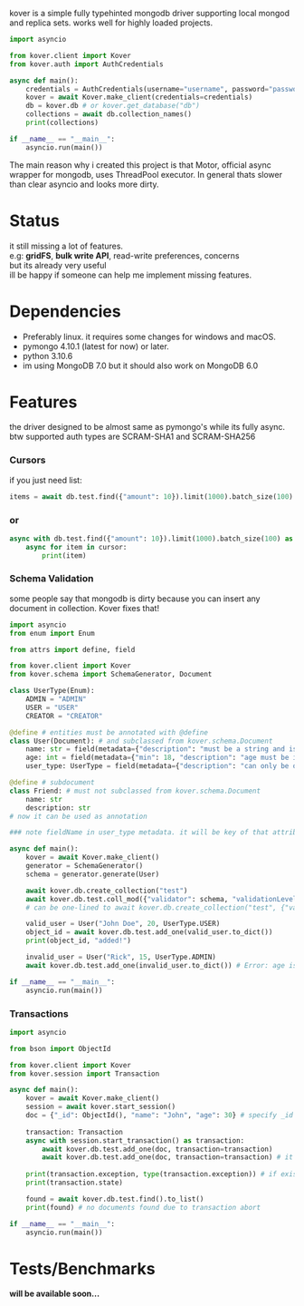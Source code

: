 kover is a simple fully typehinted mongodb driver supporting local mongod and replica sets. works well for highly loaded projects.

```py
import asyncio

from kover.client import Kover
from kover.auth import AuthCredentials

async def main():
    credentials = AuthCredentials(username="username", password="password") # if your db requires auth
    kover = await Kover.make_client(credentials=credentials)
    db = kover.db # or kover.get_database("db")
    collections = await db.collection_names()
    print(collections)

if __name__ == "__main__":
    asyncio.run(main())
```

The main reason why i created this project is that Motor, official async wrapper for mongodb, uses ThreadPool executor. In general thats slower than clear asyncio and looks more dirty.

# Status
it still missing a lot of features. <br>
e.g: **gridFS**, **bulk write API**, read-write preferences, concerns<br>
but its already very useful <br>
ill be happy if someone can help me implement missing features.

# Dependencies
- Preferably linux. it requires some changes for windows and macOS.
- pymongo 4.10.1 (latest for now) or later.
- python 3.10.6
- im using MongoDB 7.0 but it should also work on MongoDB 6.0

# Features
the driver designed to be almost same as pymongo's while its fully async. btw supported auth types are SCRAM-SHA1 and SCRAM-SHA256

### Cursors
if you just need list:

```py
items = await db.test.find({"amount": 10}).limit(1000).batch_size(100).to_list()
```

### or
```py
async with db.test.find({"amount": 10}).limit(1000).batch_size(100) as cursor:
    async for item in cursor:
        print(item)
```

### Schema Validation
some people say that mongodb is dirty because you can insert any document in collection. Kover fixes that!
```py
import asyncio
from enum import Enum

from attrs import define, field

from kover.client import Kover
from kover.schema import SchemaGenerator, Document

class UserType(Enum): 
    ADMIN = "ADMIN"
    USER = "USER"
    CREATOR = "CREATOR"

@define # entities must be annotated with @define
class User(Document): # and subclassed from kover.schema.Document
    name: str = field(metadata={"description": "must be a string and is required"})
    age: int = field(metadata={"min": 18, "description": "age must be int and more that 18"})
    user_type: UserType = field(metadata={"description": "can only be one of the enum values and is required", "fieldName": "userType"})

@define # subdocument
class Friend: # must not subclassed from kover.schema.Document
    name: str
    description: str
# now it can be used as annotation

### note fieldName in user_type metadata. it will be key of that attribute when using .to_dict()

async def main():
    kover = await Kover.make_client()
    generator = SchemaGenerator()
    schema = generator.generate(User)

    await kover.db.create_collection("test")
    await kover.db.test.coll_mod({"validator": schema, "validationLevel": "moderate"})
    # can be one-lined to await kover.db.create_collection("test", {"validator": schema, "validationLevel": "moderate"})

    valid_user = User("John Doe", 20, UserType.USER)
    object_id = await kover.db.test.add_one(valid_user.to_dict())
    print(object_id, "added!")

    invalid_user = User("Rick", 15, UserType.ADMIN)
    await kover.db.test.add_one(invalid_user.to_dict()) # Error: age is less than 18

if __name__ == "__main__":
    asyncio.run(main())
```

### Transactions

```py
import asyncio

from bson import ObjectId

from kover.client import Kover
from kover.session import Transaction

async def main():
    kover = await Kover.make_client()
    session = await kover.start_session()
    doc = {"_id": ObjectId(), "name": "John", "age": 30} # specify _id directly
    
    transaction: Transaction
    async with session.start_transaction() as transaction:
        await kover.db.test.add_one(doc, transaction=transaction)
        await kover.db.test.add_one(doc, transaction=transaction) # it should error with duplicate key
    
    print(transaction.exception, type(transaction.exception)) # if exist
    print(transaction.state)

    found = await kover.db.test.find().to_list()
    print(found) # no documents found due to transaction abort

if __name__ == "__main__":
    asyncio.run(main())
```

# Tests/Benchmarks
**will be available soon...**